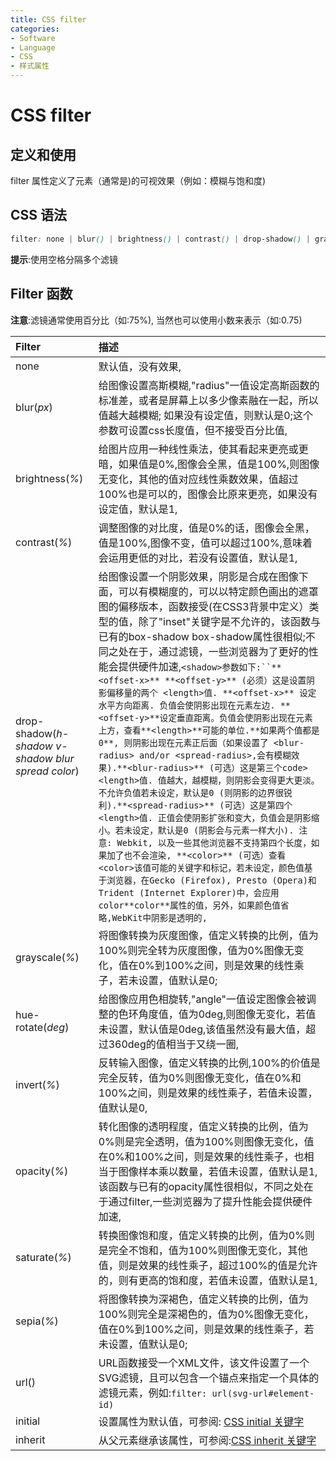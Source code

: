 ```yaml
---
title: CSS filter
categories:
- Software
- Language
- CSS
- 样式属性
---
```

# CSS filter

## 定义和使用

filter 属性定义了元素（通常是<img>)的可视效果（例如：模糊与饱和度)

## CSS 语法

```css
filter: none | blur() | brightness() | contrast() | drop-shadow() | grayscale() | hue-rotate() | invert() | opacity() | saturate() | sepia() | url();
```

**提示**:使用空格分隔多个滤镜

## Filter 函数

**注意**:滤镜通常使用百分比（如:75%), 当然也可以使用小数来表示（如:0.75)

| Filter                                             | 描述                                                         |
| :------------------------------------------------- | :----------------------------------------------------------- |
| none                                               | 默认值，没有效果,                                           |
| blur(*px*)                                         | 给图像设置高斯模糊,"radius"一值设定高斯函数的标准差，或者是屏幕上以多少像素融在一起，所以值越大越模糊;  如果没有设定值，则默认是0;这个参数可设置css长度值，但不接受百分比值, |
| brightness(*%*)                                    | 给图片应用一种线性乘法，使其看起来更亮或更暗，如果值是0%,图像会全黑，值是100%,则图像无变化，其他的值对应线性乘数效果，值超过100%也是可以的，图像会比原来更亮，如果没有设定值，默认是1, |
| contrast(*%*)                                      | 调整图像的对比度，值是0%的话，图像会全黑，值是100%,图像不变，值可以超过100%,意味着会运用更低的对比，若没有设置值，默认是1, |
| drop-shadow(*h-shadow v-shadow blur spread color*) | 给图像设置一个阴影效果，阴影是合成在图像下面，可以有模糊度的，可以以特定颜色画出的遮罩图的偏移版本，函数接受<shadow>(在CSS3背景中定义）类型的值，除了"inset"关键字是不允许的，该函数与已有的box-shadow box-shadow属性很相似;不同之处在于，通过滤镜，一些浏览器为了更好的性能会提供硬件加速,`<shadow>参数如下:``**<offset-x>** **<offset-y>** (必须）这是设置阴影偏移量的两个 <length>值. **<offset-x>** 设定水平方向距离. 负值会使阴影出现在元素左边. **<offset-y>**设定垂直距离。负值会使阴影出现在元素上方，查看**<length>**可能的单位.**如果两个值都是0**, 则阴影出现在元素正后面（如果设置了 <blur-radius> and/or <spread-radius>,会有模糊效果).**<blur-radius>** (可选）这是第三个code><length>值. 值越大，越模糊，则阴影会变得更大更淡。不允许负值若未设定，默认是0 (则阴影的边界很锐利).**<spread-radius>** (可选）这是第四个 <length>值. 正值会使阴影扩张和变大，负值会是阴影缩小。若未设定，默认是0 (阴影会与元素一样大小). 注意: Webkit, 以及一些其他浏览器不支持第四个长度，如果加了也不会渲染, **<color>** (可选）查看 <color>该值可能的关键字和标记，若未设定，颜色值基于浏览器，在Gecko (Firefox), Presto (Opera)和Trident (Internet Explorer)中，会应用color**color**属性的值，另外，如果颜色值省略,WebKit中阴影是透明的,` |
| grayscale(*%*)                                     | 将图像转换为灰度图像，值定义转换的比例，值为100%则完全转为灰度图像，值为0%图像无变化，值在0%到100%之间，则是效果的线性乘子，若未设置，值默认是0; |
| hue-rotate(*deg*)                                  | 给图像应用色相旋转,"angle"一值设定图像会被调整的色环角度值，值为0deg,则图像无变化，若值未设置，默认值是0deg,该值虽然没有最大值，超过360deg的值相当于又绕一圈, |
| invert(*%*)                                        | 反转输入图像，值定义转换的比例,100%的价值是完全反转，值为0%则图像无变化，值在0%和100%之间，则是效果的线性乘子，若值未设置，值默认是0, |
| opacity(*%*)                                       | 转化图像的透明程度，值定义转换的比例，值为0%则是完全透明，值为100%则图像无变化，值在0%和100%之间，则是效果的线性乘子，也相当于图像样本乘以数量，若值未设置，值默认是1,该函数与已有的opacity属性很相似，不同之处在于通过filter,一些浏览器为了提升性能会提供硬件加速, |
| saturate(*%*)                                      | 转换图像饱和度，值定义转换的比例，值为0%则是完全不饱和，值为100%则图像无变化，其他值，则是效果的线性乘子，超过100%的值是允许的，则有更高的饱和度，若值未设置，值默认是1, |
| sepia(*%*)                                         | 将图像转换为深褐色，值定义转换的比例，值为100%则完全是深褐色的，值为0%图像无变化，值在0%到100%之间，则是效果的线性乘子，若未设置，值默认是0; |
| url()                                              | URL函数接受一个XML文件，该文件设置了一个SVG滤镜，且可以包含一个锚点来指定一个具体的滤镜元素，例如:`filter: url(svg-url#element-id)` |
| initial                                            | 设置属性为默认值，可参阅: [CSS initial 关键字](https://www.runoob.com/cssref/css-initial.html) |
| inherit                                            | 从父元素继承该属性，可参阅:[CSS inherit 关键字](https://www.runoob.com/cssref/css-inherit.html) |